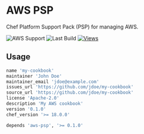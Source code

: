 # AWS PSP

Chef Platform Support Pack (PSP) for managing AWS.

![AWS Support](https://img.shields.io/badge/AWS%20Resources-730-orange)
![Last Build](https://img.shields.io/badge/Last%20build-20230623-grey)
[![Views](http://hits.dwyl.com/tecracer-theinen/aws-psp.svg)](http://hits.dwyl.com/tecracer-theinen/aws-psp})

## Usage

```ruby
name 'my-cookbook'
maintainer 'John Doe'
maintainer_email 'jdoe@example.com'
issues_url 'https://github.com/jdoe/my-cookbook'
source_url 'https://github.com/jdoe/my-cookbook'
license 'Apache-2.0'
description 'My AWS cookbook'
version '0.1.0'
chef_version '>= 18.0.0'

depends 'aws-psp', '>= 0.1.0'
```
